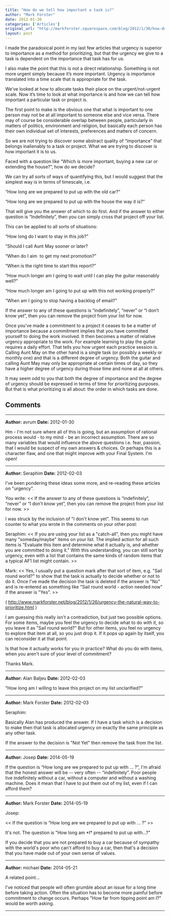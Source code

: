 ```yaml
---
title: "How do we tell how important a task is?"
author: "Mark Forster"
date: 2012-01-30
categories: ['Articles']
original_url: "http://markforster.squarespace.com/blog/2012/1/30/how-do-we-tell-how-important-a-task-is.html"
layout: post
---
```


I made the paradoxical point in my last few articles that urgency is superior to importance as a method for prioritizing, but that the urgency we give to a task is dependent on the importance that task has for us.

I also make the point that this is not a direct relationship. Something is not more urgent simply because it’s more important. Urgency is importance translated into a time scale that is appropriate for the task.

We’ve looked at how to allocate tasks their place on the urgent/not-urgent scale. Now it’s time to look at what importance is and how we can tell how important a particular task or project is.

The first point to make is the obvious one that what is important to one person may not be at all important to someone else and vice versa. There may of course be considerable overlap between people, particularly in matters of politics, environment and religion, but basically each person has their own individual set of interests, preferences and matters of concern.

So we are not trying to discover some abstract quality of “importance” that belongs inalienably to a task or project. What we are trying to discover is how important it is to us.

Faced with a question like “Which is more important, buying a new car or extending the house?”, how do we decide?

We can try all sorts of ways of quantifying this, but I would suggest that the simplest way is in terms of timescale, i.e.

“How long are we prepared to put up with the old car?”

“How long are we prepared to put up with the house the way it is?”

That will give you the answer of which to do first. And if the answer to either question is “Indefinitely”, then you can simply cross that project off your list.

This can be applied to all sorts of situations:

“How long do I want to stay in this job?”

“Should I call Aunt May sooner or later?

“When do I aim  to get my next promotion?”

“When is the right time to start this report?”

“How much longer am I going to wait until I can play the guitar reasonably well?”

“How much longer am I going to put up with this not working properly?”

“When am I going to stop having a backlog of email?”

If the answer to any of these questions is “indefinitely”, “never” or “I don’t know yet”, then you can remove the project from your list for now.

Once you’ve made a commitment to a project it ceases to be a matter of importance because a commitment implies that you have committed yourself to doing the work involved. It then becomes a matter of relative urgency appropriate to the work. For example learning to play the guitar requires a daily effort. That tells you how urgent each practice session is. Calling Aunt May on the other hand is a single task (or possibly a weekly or monthly one) and that is a different degree of urgency. Both the guitar and calling Aunt May may only be appropriate at certain times of day, so they have a higher degree of urgency during those time and none at all at others.

It may seem odd to you that both the degree of importance and the degree of urgency should be expressed in terms of time for prioritizing purposes. But that is what prioritizing is all about: the order in which tasks are done.


## Comments

---

**Author:** avrum
**Date:** 2012-01-30

Hm - I'm not sure where all of this is going, but an assumption of rational process would - to my mind - be an incorrect assumption. There are so many variables that would influence the above questions i.e. fear, passion, that I would be suspect of my own answers & choices. Or perhaps this is a character flaw, and one that might improve with your Final System. I'm open!

---

**Author:** Seraphim
**Date:** 2012-02-03

I've been pondering these ideas some more, and re-reading these articles on "urgency".   
  
You write: << If the answer to any of these questions is “indefinitely”, “never” or “I don’t know yet”, then you can remove the project from your list for now. >>  
  
I was struck by the inclusion of "I don't know yet". This seems to run counter to what you wrote in the comments on your other post:  
  
Seraphim: << If you are using your list as a "catch-all", then you might have many "someday/maybe" items on your list. The implied action for all such items is "Evaluate this item and determine what it actually is, and whether you are committed to doing it." With this understanding, you can still sort by urgency, even with a list that contains the same kinds of random items that a typical AF1 list might contain. >>  
  
Mark: << Yes, I usually put a question mark after that sort of item, e.g. "Sail round world?" to show that the task is actually to decide whether or not to do it. Once I've made the decision the task is deleted if the answer is "No" and is re-entered as something like "Sail round world - action needed now" if the answer is "Yes". >>  
  
( <http://www.markforster.net/blog/2012/1/26/urgency-the-natural-way-to-prioritize.html> )   
  
  
I am guessing this really isn't a contradiction, but just two possible options. For some items, maybe you feel the urgency to decide what to do with it, so you leave it as "Sail round world?" But for other items, you feel no urgency to explore that item at all, so you just drop it. If it pops up again by itself, you can reconsider it at that point.  
  
Is that how it actually works for you in practice? What do you do with items, when you aren't sure of your level of commitment?   
  
Thanks Mark.

---

**Author:** Alan Baljeu
**Date:** 2012-02-03

"How long am I willing to leave this project on my list unclarified?"

---

**Author:** Mark Forster
**Date:** 2012-02-03

Seraphim:  
  
Basically Alan has produced the answer. If I have a task which is a decision to make then that task is allocated urgency on exactly the same principle as any other task.  
  
If the answer to the decision is "Not Yet" then remove the task from the list.

---

**Author:** Josep
**Date:** 2014-05-19

If the question is “How long are we prepared to put up with ... ?”, I'm afraid that the honest answer will be -- very often -- “indefinitely”. Poor people live indefinitely without a car, without a computer and without a washing machine. Does it mean that I have to put them out of my list, even if I can afford them?

---

**Author:** Mark Forster
**Date:** 2014-05-19

Josep:  
  
<< If the question is “How long are we prepared to put up with ... ?” >>  
  
It's not. The question is "How long am \*I\* prepared to put up with...?"  
  
If you decide that you are not prepared to buy a car because of sympathy with the world's poor who can't afford to buy a car, then that's a decision that you have made out of your own sense of values.

---

**Author:** michael
**Date:** 2014-05-21

A related point...  
  
I've noticed that people will often grumble about an issue for a long time before taking action. Often the situation has to become more painful before commitment to change occurs. Perhaps "How far from tipping point am I?" would be worth asking.

---
